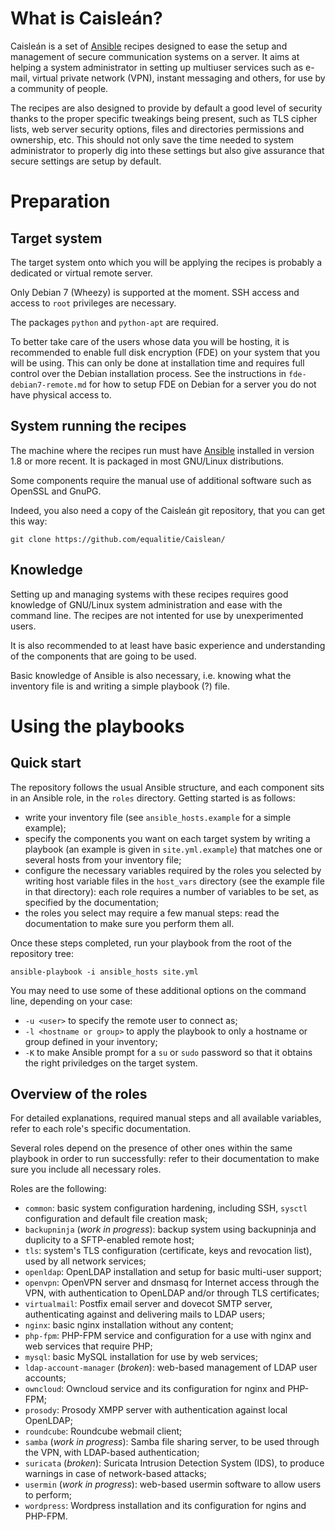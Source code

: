 # What is Caisleán?

Caisleán is a set of [Ansible](https://www.ansible.com) recipes designed to ease
the setup and management of secure communication systems on a server. It aims at
helping a system administrator in setting up multiuser services such as e-mail,
virtual private network (VPN), instant messaging and others, for use by a
community of people.

The recipes are also designed to provide by default a good level of security
thanks to the proper specific tweakings being present, such as TLS cipher lists,
web server security options, files and directories permissions and ownership,
etc. This should not only save the time needed to system administrator to
properly dig into these settings but also give assurance that secure settings
are setup by default.

# Preparation

## Target system

The target system onto which you will be applying the recipes is probably a
dedicated or virtual remote server.

Only Debian 7 (Wheezy) is supported at the moment. SSH access and access to
`root` privileges are necessary.

The packages `python` and `python-apt` are required.

To better take care of the users whose data you will be hosting, it is
recommended to enable full disk encryption (FDE) on your system that you will be
using. This can only be done at installation time and requires full control over
the Debian installation process. See the instructions in `fde-debian7-remote.md`
for how to setup FDE on Debian for a server you do not have physical access to.

## System running the recipes

The machine where the recipes run must have [Ansible](https://www.ansible.com)
installed in version 1.8 or more recent. It is packaged in most GNU/Linux
distributions.

Some components require the manual use of additional software such as OpenSSL
and GnuPG.

Indeed, you also need a copy of the Caisleán git repository, that you can get
this way:

    git clone https://github.com/equalitie/Caislean/

## Knowledge

Setting up and managing systems with these recipes requires good knowledge of
GNU/Linux system administration and ease with the command line. The recipes are
not intented for use by unexperimented users.

It is also recommended to at least have basic experience and understanding of
the components that are going to be used.

Basic knowledge of Ansible is also necessary, i.e. knowing what the inventory
file is and writing a simple playbook (?) file.

# Using the playbooks

## Quick start

The repository follows the usual Ansible structure, and each component sits in
an Ansible role, in the `roles` directory. Getting started is as follows:

- write your inventory file (see `ansible_hosts.example` for a simple example);
- specify the components you want on each target system by writing a playbook
  (an example is given in `site.yml.example`) that matches one or several hosts
  from your inventory file;
- configure the necessary variables required by the roles you selected by
  writing host variable files in the `host_vars` directory (see the example
  file in that directory): each role requires a number of variables to be set,
  as specified by the documentation;
- the roles you select may require a few manual steps: read the documentation to
  make sure you perform them all.

Once these steps completed, run your playbook from the root of the repository
tree:

    ansible-playbook -i ansible_hosts site.yml

You may need to use some of these additional options on the command line,
depending on your case:

- `-u <user>` to specify the remote user to connect as;
- `-l <hostname or group>` to apply the playbook to only a hostname or group
  defined in your inventory;
- `-K` to make Ansible prompt for a `su` or `sudo` password so that it obtains
  the right priviledges on the target system.

## Overview of the roles

For detailed explanations, required manual steps and all available variables,
refer to each role's specific documentation.

Several roles depend on the presence of other ones within the same playbook in
order to run successfully: refer to their documentation to make sure you include
all necessary roles.

Roles are the following:

- `common`: basic system configuration hardening, including SSH, `sysctl`
  configuration and default file creation mask;
- `backupninja` (_work in progress_): backup system using backupninja and
  duplicity to a SFTP-enabled remote host;
- `tls`: system's TLS configuration (certificate, keys and revocation list),
  used by all network services;
- `openldap`: OpenLDAP installation and setup for basic multi-user support;
- `openvpn`: OpenVPN server and dnsmasq for Internet access through the VPN,
  with authentication to OpenLDAP and/or through TLS certificates;
- `virtualmail`: Postfix email server and dovecot SMTP server, authenticating
  against and delivering mails to LDAP users;
- `nginx`: basic nginx installation without any content;
- `php-fpm`: PHP-FPM service and configuration for a use with nginx and web
  services that require PHP;
- `mysql`: basic MySQL installation for use by web services;
- `ldap-account-manager` (_broken_): web-based management of LDAP user accounts;
- `owncloud`: Owncloud service and its configuration for nginx and PHP-FPM;
- `prosody`: Prosody XMPP server with authentication against local OpenLDAP;
- `roundcube`: Roundcube webmail client;
- `samba` (_work in progress_): Samba file sharing server, to be used through
  the VPN, with LDAP-based authentication;
- `suricata` (_broken_): Suricata Intrusion Detection System (IDS), to produce
  warnings in case of network-based attacks;
- `usermin` (_work in progress_): web-based usermin software to allow users to
  perform;
- `wordpress`: Wordpress installation and its configuration for ngins and
  PHP-FPM.
